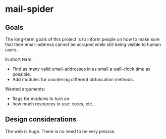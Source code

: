 # mail-spider

## Goals

The long-term goals of this project is to inform people on how to make sure that their email-address cannot be scraped while still being visible to human users.

In short term:
- Find as many valid email-addresses in as small a wall-clock time as possible.
- Add modules for countering different obfuscation methods.


Wanted arguments:
- flags for modules to turn on
- how much resources to use: cores, etc...


## Design considerations

The web is huge.
There is no need to be very precise.
